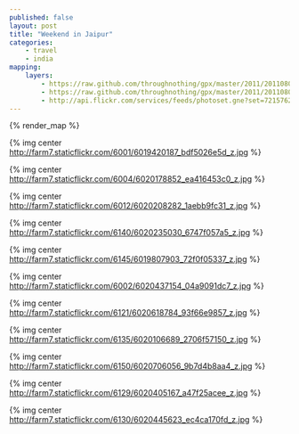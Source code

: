 ```yaml
---
published: false
layout: post
title: "Weekend in Jaipur"
categories:
    - travel
    - india
mapping:
    layers:
        - https://raw.github.com/throughnothing/gpx/master/2011/20110807.gpx
        - https://raw.github.com/throughnothing/gpx/master/2011/20110808.gpx
        - http://api.flickr.com/services/feeds/photoset.gne?set=72157627380340738&nsid=45105880@N00&lang=en-us&georss=1
---
```

{% render_map %}

{% img center http://farm7.staticflickr.com/6001/6019420187_bdf5026e5d_z.jpg %}

{% img center http://farm7.staticflickr.com/6004/6020178852_ea416453c0_z.jpg %}

{% img center http://farm7.staticflickr.com/6012/6020208282_1aebb9fc31_z.jpg %}

{% img center http://farm7.staticflickr.com/6140/6020235030_6747f057a5_z.jpg %}

{% img center http://farm7.staticflickr.com/6145/6019807903_72f0f05337_z.jpg %}

{% img center http://farm7.staticflickr.com/6002/6020437154_04a9091dc7_z.jpg %}

{% img center http://farm7.staticflickr.com/6121/6020618784_93f66e9857_z.jpg %}

{% img center http://farm7.staticflickr.com/6135/6020106689_2706f57150_z.jpg %}

{% img center http://farm7.staticflickr.com/6150/6020706056_9b7d4b8aa4_z.jpg %}

{% img center http://farm7.staticflickr.com/6129/6020405167_a47f25acee_z.jpg %}

{% img center http://farm7.staticflickr.com/6130/6020445623_ec4ca170fd_z.jpg %}


